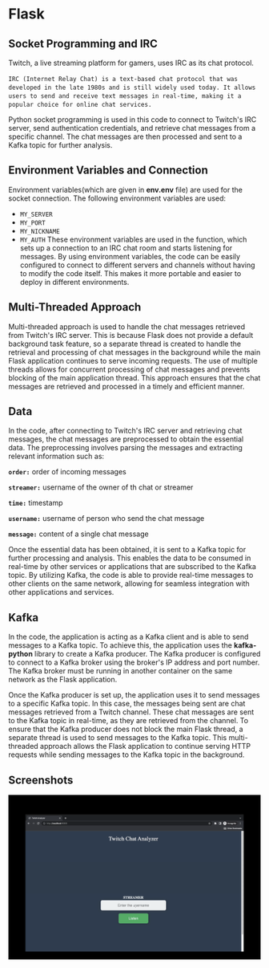 # Flask

## Socket Programming and IRC

Twitch, a live streaming platform for gamers, uses IRC as its chat protocol.

`IRC (Internet Relay Chat) is a text-based chat protocol that was developed in the late 1980s and is still widely used today. It allows users to send and receive text messages in real-time, making it a popular choice for online chat services.`

Python socket programming is used in this code to connect to Twitch's IRC server, send authentication credentials, and retrieve chat messages from a specific channel. The chat messages are then processed and sent to a Kafka topic for further analysis.

## Environment Variables and Connection

Environment variables(which are given in **env.env** file) are used for the socket connection.
The following environment variables are used:
* `MY_SERVER`
* `MY_PORT`
* `MY_NICKNAME`
* `MY_AUTH`
These environment variables are used in the function, which sets up a connection to an IRC chat room and starts listening for messages. By using environment variables, the code can be easily configured to connect to different servers and channels without having to modify the code itself. This makes it more portable and easier to deploy in different environments.

## Multi-Threaded Approach
Multi-threaded approach is used to handle the chat messages retrieved from Twitch's IRC server. This is because Flask does not provide a default background task feature, so a separate thread is created to handle the retrieval and processing of chat messages in the background while the main Flask application continues to serve incoming requests. The use of multiple threads allows for concurrent processing of chat messages and prevents blocking of the main application thread. This approach ensures that the chat messages are retrieved and processed in a timely and efficient manner.

## Data

In the code, after connecting to Twitch's IRC server and retrieving chat messages, the chat messages are preprocessed to obtain the essential data. The preprocessing involves parsing the messages and extracting relevant information such as:

**`order:`** order of incoming messages

**`streamer:`** username of the owner of th chat or streamer

**`time:`** timestamp

**`username:`** username of person who send the chat message

**`message:`** content of a single chat message

Once the essential data has been obtained, it is sent to a Kafka topic for further processing and analysis. This enables the data to be consumed in real-time by other services or applications that are subscribed to the Kafka topic. By utilizing Kafka, the code is able to provide real-time messages to other clients on the same network, allowing for seamless integration with other applications and services.

## Kafka
In the code, the application is acting as a Kafka client and is able to send messages to a Kafka topic. To achieve this, the application uses the **kafka-python** library to create a Kafka producer. The Kafka producer is configured to connect to a Kafka broker using the broker's IP address and port number. The Kafka broker must be running in another container on the same network as the Flask application.

Once the Kafka producer is set up, the application uses it to send messages to a specific Kafka topic. In this case, the messages being sent are chat messages retrieved from a Twitch channel. These chat messages are sent to the Kafka topic in real-time, as they are retrieved from the channel.
To ensure that the Kafka producer does not block the main Flask thread, a separate thread is used to send messages to the Kafka topic. This multi-threaded approach allows the Flask application to continue serving HTTP requests while sending messages to the Kafka topic in the background.

## Screenshots

<p align="center"><img src="docs/flask.png" alt="workflow" width="800"/></p>